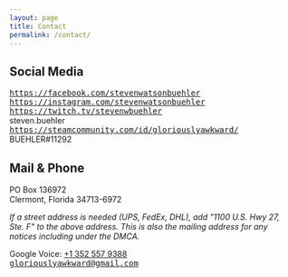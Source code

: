 ```yaml
---
layout: page
title: Contact
permalink: /contact/
---
```


## Social Media

<i class="fa-brands fa-facebook"></i> <tt><https://facebook.com/stevenwatsonbuehler></tt>  
<i class="fa-brands fa-instagram"></i> <tt><https://instagram.com/stevenwatsonbuehler></tt>  
<i class="fa-brands fa-twitch"></i> <tt><https://twitch.tv/stevenwbuehler></tt>  
<i class="fa-brands fa-discord"></i> steven.buehler  
<i class="fa-brands fa-steam"></i> <tt><https://steamcommunity.com/id/gloriouslyawkward/></tt>  
<i class="fa-brands fa-battle-net"></i> BUEHLER#11292

## Mail & Phone

PO Box 136972  
Clermont, Florida 34713-6972

_If a street address is needed (UPS, FedEx, DHL), add "1100 U.S. Hwy 27, Ste. F" to the above address. This is also the mailing address for any notices including under the DMCA._

<i class="fa-solid fa-square-phone"></i> Google Voice: [+1 352 557 9388](tel://+13525579388)  
<i class="fa-regular fa-envelope"></i> <tt><gloriouslyawkward@gmail.com></tt>

